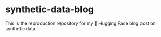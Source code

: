# synthetic-data-blog
This is the reproduction repository for my 🤗 Hugging Face blog post on synthetic data

